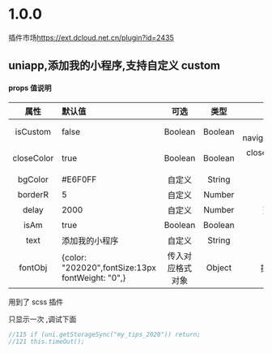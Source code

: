 # 1.0.0
插件市场<https://ext.dcloud.net.cn/plugin?id=2435>
## uniapp,添加我的小程序,支持自定义 custom

#### props 值说明

|    属性    | 默认值                                           |       可选       |  类型   |               简介                |
| :--------: | :----------------------------------------------- | :--------------: | :-----: | :-------------------------------: |
|  isCustom  | false                                            |     Boolean      | Boolean | 是否配置了 navigationStyle:custom |
| closeColor | true                                             |     Boolean      | Boolean |  close 按钮颜色，黑白,不用就清理  |
|  bgColor   | #E6F0FF                                          |      自定义      | String  |             背景颜色              |
|  borderR   | 5                                                |      自定义      | Number  |             圆角大小              |
|   delay    | 2000                                             |      自定义      | Number  |           延时出现时间            |
|    isAm    | true                                             |     Boolean      | Boolean |             动画效果              |
|    text    | 添加我的小程序                                   |      自定义      | String  |             提示文本              |
|  fontObj   | {color: "202020",fontSize:13px fontWeight: "0",} | 传入对应格式对象 | Object  |          提示文本 style           |


用到了 scss 插件

只显示一次 ,调试下面 

```javascript
//115 if (uni.getStorageSync("my_tips_2020")) return;
//121 this.timeOut();
```
